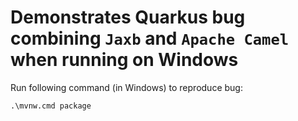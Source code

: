 # Demonstrates Quarkus bug combining `Jaxb` and `Apache Camel` when running on Windows

Run following command (in Windows) to reproduce bug:

```shell script
.\mvnw.cmd package
```
